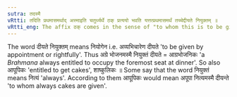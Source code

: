 ```yaml
---
sutra: तदस्मै
vRtti: तदिति प्रथमासमर्थाद् अस्माइति चतुर्थ्यर्थे ठक् प्रत्ययो भवति यत्तत्प्रथमासमर्थं तच्चेद्दीयते नियुक्तम् ॥
vRtti_eng: The affix ठक् comes in the sense of "to whom this is to be given right fully", after a word expressing the thing to be given, in the first (_tad_) case in construction, the force of the affix being that of a dative (_asmai_).
---
```

The word दीयते नियुक्तम् means नियोगेन i.e. अव्यभिचारेण दीयते 'to be given by appointment or rightfully'. Thus अग्रे भोजनमस्मै नियुक्तं दीयते = आग्रभोजनिकः 'a _Brahmana_ always entitled to occupy the foremost seat at dinner'. So also आपूपिकः 'entitled to get cakes', शाष्कुलिकः ॥ Some say that the word नियुक्तं means नित्यं 'always'. According to them आपूपिकः would mean अपूपा नित्यमस्मै दीयन्ते 'to whom always cakes are given'.
